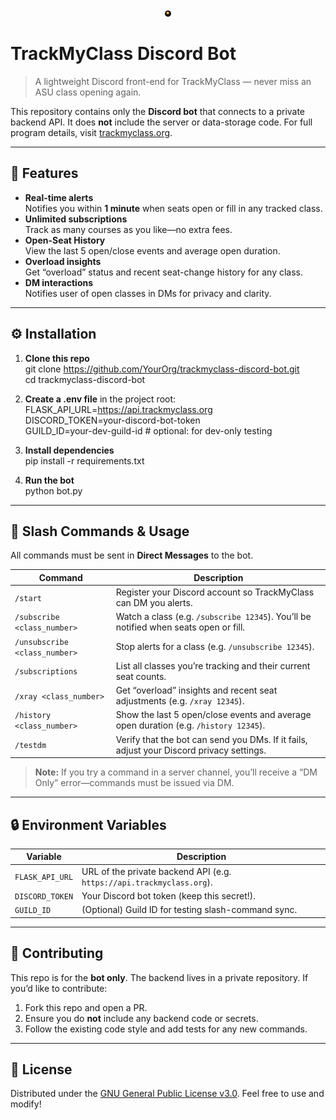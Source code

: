 <p align="center">
  <img src="logo.png" alt="TrackMyClass Logo" style="border-radius: 10px; max-width: 10px;">
</p>

# TrackMyClass Discord Bot

> A lightweight Discord front-end for TrackMyClass — never miss an ASU class opening again.

This repository contains only the **Discord bot** that connects to a private backend API. It does **not** include the server or data-storage code. For full program details, visit [trackmyclass.org](https://trackmyclass.org).

---

## 🤖 Features

- **Real-time alerts**  
  Notifies you within **1 minute** when seats open or fill in any tracked class.  
- **Unlimited subscriptions**  
  Track as many courses as you like—no extra fees.
- **Open-Seat History**  
  View the last 5 open/close events and average open duration.  
- **Overload insights**  
  Get “overload” status and recent seat-change history for any class.  
- **DM interactions**  
  Notifies user of open classes in DMs for privacy and clarity.

---

## ⚙️ Installation

1. **Clone this repo**  
   git clone https://github.com/YourOrg/trackmyclass-discord-bot.git  
   cd trackmyclass-discord-bot

2. **Create a .env file** in the project root:  
   FLASK_API_URL=https://api.trackmyclass.org  
   DISCORD_TOKEN=your-discord-bot-token  
   GUILD_ID=your-dev-guild-id   # optional: for dev-only testing

3. **Install dependencies**  
   pip install -r requirements.txt

4. **Run the bot**  
   python bot.py

---

## 💬 Slash Commands & Usage

All commands must be sent in **Direct Messages** to the bot.

| Command                   | Description                                                                                     |
|---------------------------|-------------------------------------------------------------------------------------------------|
| `/start`                  | Register your Discord account so TrackMyClass can DM you alerts.                                 |
| `/subscribe <class_number>` | Watch a class (e.g. `/subscribe 12345`). You’ll be notified when seats open or fill.          |
| `/unsubscribe <class_number>` | Stop alerts for a class (e.g. `/unsubscribe 12345`).                                        |
| `/subscriptions`          | List all classes you’re tracking and their current seat counts.                                  |
| `/xray <class_number>`    | Get “overload” insights and recent seat adjustments (e.g. `/xray 12345`).                       |
| `/history <class_number>` | Show the last 5 open/close events and average open duration (e.g. `/history 12345`).            |
| `/testdm`                 | Verify that the bot can send you DMs. If it fails, adjust your Discord privacy settings.        |

> **Note:** If you try a command in a server channel, you’ll receive a “DM Only” error—commands must be issued via DM.

---

## 🔒 Environment Variables

| Variable         | Description                                                                                      |
|------------------|--------------------------------------------------------------------------------------------------|
| `FLASK_API_URL`  | URL of the private backend API (e.g. `https://api.trackmyclass.org`).                             |
| `DISCORD_TOKEN`  | Your Discord bot token (keep this secret!).                                                     |
| `GUILD_ID`       | (Optional) Guild ID for testing slash-command sync.                                              |

---

## 🤝 Contributing

This repo is for the **bot only**. The backend lives in a private repository. If you’d like to contribute:

1. Fork this repo and open a PR.  
2. Ensure you do **not** include any backend code or secrets.  
3. Follow the existing code style and add tests for any new commands.

---

## 📄 License

Distributed under the [GNU General Public License v3.0](LICENSE). Feel free to use and modify!
